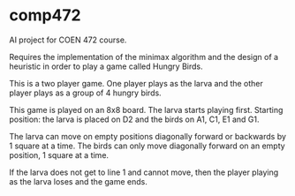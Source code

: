 # comp472

AI project for COEN 472 course.

Requires the implementation of the minimax algorithm and the design of a heuristic in order to play a game called Hungry Birds.

This is a two player game. One player plays as the larva and the other player plays as a group of 4 hungry birds.

This game is played on an 8x8 board. The larva starts playing first.
Starting position: the larva is placed on D2 and the birds on A1, C1, E1 and G1.

The larva can move on empty positions diagonally forward or backwards by 1 square at a time. The birds can only move diagonally forward on an empty position, 1 square at a time.

If the larva does not get to line 1 and cannot move, then the player playing as the larva loses and the game ends.